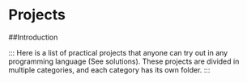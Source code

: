 # Projects

##Introduction

:::
Here is a list of practical projects that anyone can try out in any programming language (See solutions). These projects are divided in multiple categories, and each category has its own folder.
:::


